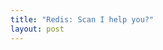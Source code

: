 ```yaml
---
title: "Redis: Scan I help you?"
layout: post
---
```


<style>

.insert-form {
  display: inline-block;
  margin-left: 4px;
}

.buckets {
  border: solid 1px #ccc;
  border-bottom: none;
  border-radius: 3px;
  font-family: monospace;
  margin-top: 4px;
}

.bucket {
  border-bottom: solid 1px #ccc;
  padding: 4px;
}

.bucket-checked {
  background: palegreen;
}

.bucket-value {
  cursor: pointer;
}

.bucket-value::before {
  content: ' → ';
}

</style>

<div id='root'></div>

<script type='module' src='/scripts/scan.js'></script>
